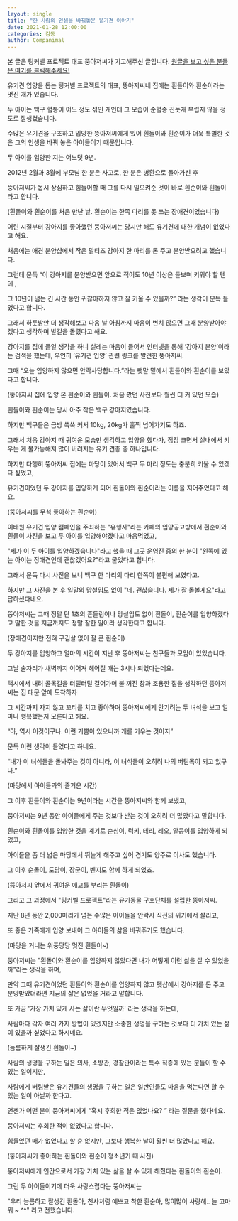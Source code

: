 ```yaml
---
layout: single
title: "한 사람의 인생을 바꿔놓은 유기견 이야기"
date: 2021-01-28 12:00:00
categories: 감동
author: Companimal
---
```


본 글은 팅커벨 프로젝트 대표 뚱아저씨가 기고해주신 글입니다. [원글을 보고 싶은 분들은 여기를 클릭해주세요!](https://blog.naver.com/tinkerbell-project/222215406231)

유기견 입양을 돕는 팅커벨 프로젝트의 대표, 뚱아저씨네 집에는 흰돌이와 흰순이라는 멋진 개가 있습니다.

두 아이는 백구 혈통이 어느 정도 섞인 개인데 그 모습이 순혈종 진돗개 부럽지 않을 정도로 잘생겼습니다.

수많은 유기견을 구조하고 입양한 뚱아저씨에게 있어 흰돌이와 흰순이가 더욱 특별한 것은 그의 인생을 바꿔 놓은 아이들이기 때문입니다.

두 아이를 입양한 지는 어느덧 9년.

2012년 2월과 3월에 부모님 한 분은 사고로, 한 분은 병환으로 돌아가신 후

뚱아저씨가 몹시 상심하고 힘들어할 때 그를 다시 일으켜준 것이 바로 흰순이와 흰돌이라고 합니다.

(흰돌이와 흰순이를 처음 만난 날. 흰순이는 한쪽 다리를 못 쓰는 장애견이었습니다)

어린 시절부터 강아지를 좋아했던 뚱아저씨는 당시만 해도 유기견에 대한 개념이 없었다고 해요.

처음에는 애견 분양샵에서 작은 말티즈 강아지 한 마리를 돈 주고 분양받으려고 했습니다.

그런데 문득 “이 강아지를 분양받으면 앞으로 적어도 10년 이상은 돌보며 키워야 할 텐데 ,

그 10년이 넘는 긴 시간 동안 귀찮아하지 않고 잘 키울 수 있을까?” 라는 생각이 문득 들었다고 합니다.

그래서 하룻밤만 더 생각해보고 다음 날 아침까지 마음이 변치 않으면 그때 분양받아야겠다고 생각하며 발길을 돌렸다고 해요.

강아지를 집에 들일 생각을 하니 설레는 마음이 들어서 인터넷을 통해 ‘강아지 분양’이라는 검색을 했는데, 우연히 ‘유기견 입양’ 관련 링크를 발견한 뚱아저씨.

그때 “오늘 입양하지 않으면 안락사당합니다.”라는 팻말 밑에서 흰돌이와 흰순이를 보았다고 합니다.

(뚱아저씨 집에 입양 온 흰순이와 흰돌이. 처음 봤던 사진보다 훨씬 더 커 있던 모습)

흰돌이와 흰순이는 당시 아주 작은 백구 강아지였습니다.

하지만 백구들은 금방 쑥쑥 커서 10kg, 20kg가 훌쩍 넘어가기도 하죠.

그래서 처음 강아지 때 귀여운 모습만 생각하고 입양을 했다가, 점점 크면서 실내에서 키우는 게 불가능해져 많이 버려지는 유기 견종 중 하나입니다.

하지만 다행히 뚱아저씨 집에는 마당이 있어서 백구 두 마리 정도는 충분히 키울 수 있겠다 싶었고,

유기견이었던 두 강아지를 입양하게 되어 흰돌이와 흰순이라는 이름을 지어주었다고 해요.

(뚱아저씨를 무척 좋아하는 흰순이)

이태원 유기견 입양 캠페인을 주최하는 "유행사"라는 카페의 입양공고방에서 흰순이와 흰돌이 사진을 보고 두 아이를 입양해야겠다고 마음먹었고,

"제가 이 두 아이를 입양하겠습니다"라고 했을 때 그곳 운영진 중의 한 분이 "왼쪽에 있는 아이는 장애견인데 괜찮겠어요?"라고 물었다고 합니다.

그래서 문득 다시 사진을 보니 백구 한 마리의 다리 한쪽이 불편해 보였다고.

하지만 그 사진을 본 후 일말의 망설임도 없이 "네. 괜찮습니다. 제가 잘 돌볼게요"라고 답하셨다네요.

뚱아저씨는 그때 정말 단 1초의 흔들림이나 망설임도 없이 흰돌이, 흰순이를 입양하겠다고 말한 것을 지금까지도 정말 잘한 일이라 생각한다고 합니다.

(장애견이지만 전혀 구김살 없이 잘 큰 흰순이)

두 강아지를 입양하고 얼마의 시간이 지난 후 뚱아저씨는 친구들과 모임이 있었습니다.

그날 술자리가 새벽까지 이어져 헤어질 때는 3시나 되었다는데요.

택시에서 내려 골목길을 터덜터덜 걸어가며 불 꺼진 창과 조용한 집을 생각하던 뚱아저씨는 집 대문 앞에 도착하자

그 시간까지 자지 않고 꼬리를 치고 좋아하며 뚱아저씨에게 안기려는 두 녀석을 보고 얼마나 행복했는지 모른다고 해요.

“아, 역시 이것이구나. 이런 기쁨이 있으니까 개를 키우는 것이지”

문득 이런 생각이 들었다고 하네요.

“내가 이 녀석들을 돌봐주는 것이 아니라, 이 녀석들이 오히려 나의 버팀목이 되고 있구나.”

(마당에서 아이들과의 즐거운 시간)

그 이후 흰돌이와 흰순이는 9년이라는 시간을 뚱아저씨와 함께 보냈고,

뚱아저씨는 9년 동안 아이들에게 주는 것보다 받는 것이 오히려 더 많았다고 말합니다.

흰순이와 흰돌이를 입양한 것을 계기로 순심이, 럭키, 테리, 레오, 알콩이를 입양하게 되었고,

아이들을 좀 더 넓은 마당에서 뛰놀게 해주고 싶어 경기도 양주로 이사도 했습니다.

그 이후 순돌이, 도담이, 장군이, 벤지도 함께 하게 되었죠.

(뚱아저씨 앞에서 귀여운 애교를 부리는 흰돌이)

그리고 그 과정에서 "팅커벨 프로젝트"라는 유기동물 구호단체를 설립한 뚱아저씨.

지난 8년 동안 2,000마리가 넘는 수많은 아이들을 안락사 직전의 위기에서 살리고,

또 좋은 가족에게 입양 보내어 그 아이들의 삶을 바꿔주기도 했습니다.

(마당을 거니는 위풍당당 멋진 흰돌이~)

뚱아저씨는 "흰돌이와 흰순이를 입양하지 않았다면 내가 어떻게 이런 삶을 살 수 있었을까"라는 생각을 하며,

만약 그때 유기견이었던 흰돌이와 흰순이를 입양하지 않고 펫샵에서 강아지를 돈 주고 분양받았더라면 지금의 삶은 없었을 거라고 말합니다.

또 가끔 '가장 가치 있게 사는 삶이란 무엇일까' 라는 생각을 하는데,

사람마다 각자 여러 가지 방법이 있겠지만 소중한 생명을 구하는 것보다 더 가치 있는 삶이 있을까 싶었다고 하시네요.

(늠름하게 잘생긴 흰돌이~)

사람의 생명을 구하는 일은 의사, 소방관, 경찰관이라는 특수 직종에 있는 분들이 할 수 있는 일이지만,

사람에게 버림받은 유기견들의 생명을 구하는 일은 일반인들도 마음을 먹는다면 할 수 있는 일이 아닐까 한다고.

언젠가 어떤 분이 뚱아저씨에게 “혹시 후회한 적은 없었나요? ” 라는 질문을 했다네요.

뚱아저씨는 후회한 적이 없었다고 합니다.

힘들었던 때가 없었다고 할 순 없지만, 그보다 행복한 날이 훨씬 더 많았다고 해요.

(뚱아저씨가 좋아하는 흰돌이와 흰순이 청소년기 때 사진)

뚱아저씨에게 인간으로서 가장 가치 있는 삶을 살 수 있게 해줬다는 흰돌이와 흰순이.

그런 두 아이들이기에 더욱 사랑스럽다는 뚱아저씨는

"우리 늠름하고 잘생긴 흰돌아, 천사처럼 예쁘고 착한 흰순아, 많이많이 사랑해.. 늘 고마워 ~ ^^" 라고 전했습니다.
